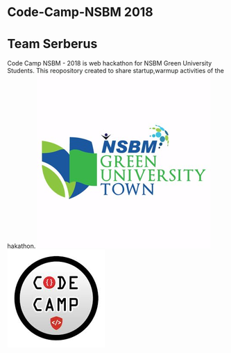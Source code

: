 # Code-Camp-NSBM 2018
# Team Serberus 
Code Camp NSBM - 2018 is web hackathon for NSBM Green University Students.
This reopository created to share startup,warmup activities of the hakathon.
![GitHub Logo](logo.jpg)
  ![Code](1.jpg)


                               
